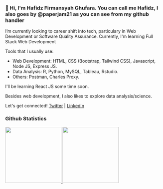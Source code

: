 ### 👋 Hi, I'm Hafidz Firmansyah Ghufara. You can call me Hafidz, I also goes by @paperjam21 as you can see from my github handler
 
I’m currently looking to career shift into tech, particulary in Web Development or Software Quality Assurance.
Currently, I'm learning Full Stack Web Development

Tools that I usually use:  
- Web Development: HTML, CSS (Bootstrap, Tailwind CSS), Javascript, Node JS, Express JS.
- Data Analysis: R, Python, MySQL, Tableau, Rstudio.
- Others: Postman, Charles Proxy.

I'll be learning React JS some time soon.

Besides web development, I also likes to explore data analysis/science.

Let's get connected! 
[Twitter](https://twitter.com/paperjam21) | [LinkedIn](https://www.linkedin.com/in/hafidzfg/)

### Github Statistics
<p align="left">
<a href="https://github.com/hafidzfg">
  <img height="180em" src="https://github-readme-stats-eight-theta.vercel.app/api?username=hafidzfg&show_icons=true&theme=algolia&include_all_commits=true&count_private=true"/>
  <img height="180em" src="https://github-readme-stats-eight-theta.vercel.app/api/top-langs/?username=hafidzfg&layout=compact&langs_count=8&theme=algolia"/>
</a>
</p>
